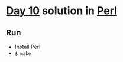 # [Day 10](https://adventofcode.com/2021/day/10) solution in [Perl](https://www.perl.org/)

## Run

- Install Perl
- `$ make`
